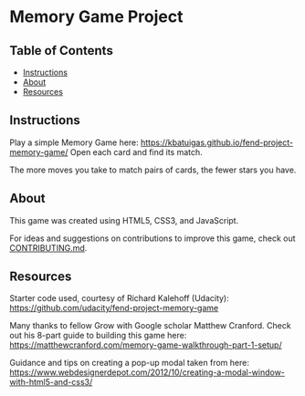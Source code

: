 # Memory Game Project

## Table of Contents

* [Instructions](#instructions)
* [About](#about)
* [Resources](#resources)

## Instructions

Play a simple Memory Game here: https://kbatuigas.github.io/fend-project-memory-game/ Open each card and find its match.

The more moves you take to match pairs of cards, the fewer stars you have. 

## About

This game was created using HTML5, CSS3, and JavaScript.

For ideas and suggestions on contributions to improve this game, check out [CONTRIBUTING.md](CONTRIBUTING.md).

## Resources

Starter code used, courtesy of Richard Kalehoff (Udacity): https://github.com/udacity/fend-project-memory-game

Many thanks to fellow Grow with Google scholar Matthew Cranford. Check out his 8-part guide to building this game here: https://matthewcranford.com/memory-game-walkthrough-part-1-setup/

Guidance and tips on creating a pop-up modal taken from here: https://www.webdesignerdepot.com/2012/10/creating-a-modal-window-with-html5-and-css3/

 
